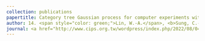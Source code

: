 ```yaml
---
collection: publications
papertitle: Category tree Gaussian process for computer experiments with many-category qualitative factors and application to cooling system design
author: 14. <span style="color: green;">Lin, W.-A.</span>, <b>Sung, C.-L.</b>, and Chen, R.-B. (2022+)
journal: <a href="http://www.cips.org.tw/wordpress/index.php/2022/08/04/prize-111/"> [C. Z. Wei Memorial Award from CIPS] </a>
---
```

